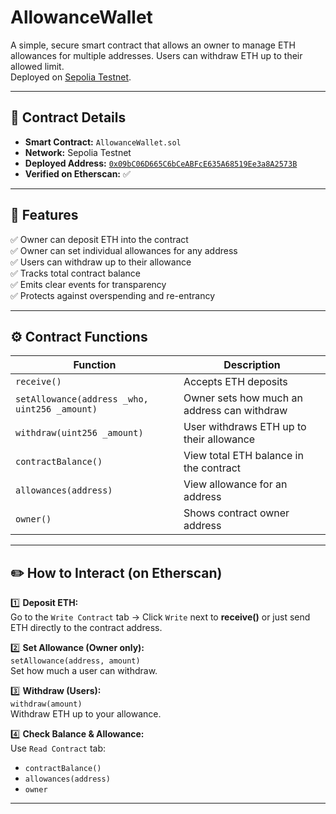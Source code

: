 # AllowanceWallet

A simple, secure smart contract that allows an owner to manage ETH allowances for multiple addresses. Users can withdraw ETH up to their allowed limit.  
Deployed on [Sepolia Testnet](https://sepolia.etherscan.io).

---

## 🚀 Contract Details

- **Smart Contract:** `AllowanceWallet.sol`
- **Network:** Sepolia Testnet
- **Deployed Address:** [`0x09bC06D665C6bCeABFcE635A68519Ee3a8A2573B`](https://sepolia.etherscan.io/address/0x09bC06D665C6bCeABFcE635A68519Ee3a8A2573B)
- **Verified on Etherscan:** ✅

---

## 📌 Features

✅ Owner can deposit ETH into the contract  
✅ Owner can set individual allowances for any address  
✅ Users can withdraw up to their allowance  
✅ Tracks total contract balance  
✅ Emits clear events for transparency  
✅ Protects against overspending and re-entrancy

---

## ⚙️ Contract Functions

| Function                                      | Description                                 |
| --------------------------------------------- | ------------------------------------------- |
| `receive()`                                   | Accepts ETH deposits                        |
| `setAllowance(address _who, uint256 _amount)` | Owner sets how much an address can withdraw |
| `withdraw(uint256 _amount)`                   | User withdraws ETH up to their allowance    |
| `contractBalance()`                           | View total ETH balance in the contract      |
| `allowances(address)`                         | View allowance for an address               |
| `owner()`                                     | Shows contract owner address                |

---

## ✏️ How to Interact (on Etherscan)

1️⃣ **Deposit ETH:**  
Go to the `Write Contract` tab → Click `Write` next to **receive()** or just send ETH directly to the contract address.

2️⃣ **Set Allowance (Owner only):**  
`setAllowance(address, amount)`  
Set how much a user can withdraw.

3️⃣ **Withdraw (Users):**  
`withdraw(amount)`  
Withdraw ETH up to your allowance.

4️⃣ **Check Balance & Allowance:**  
Use `Read Contract` tab:

- `contractBalance()`
- `allowances(address)`
- `owner`

---
